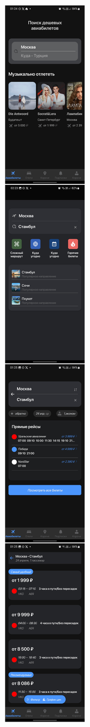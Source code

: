 <img src="Docs/11.png" width="260"> <img src="Docs/2.jpg" width="260">
<img src="Docs/33.png" width="260">
<img src="Docs/44.png" width="260">
